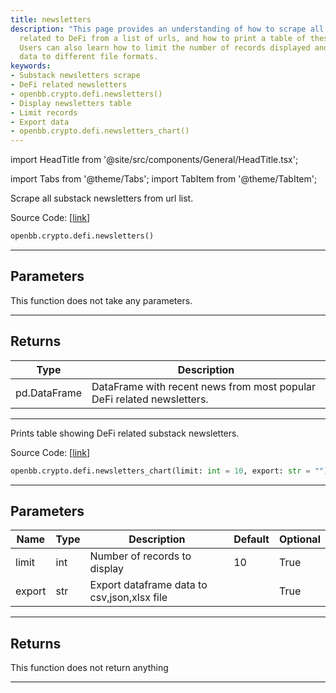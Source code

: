 ```yaml
---
title: newsletters
description: "This page provides an understanding of how to scrape all substack newsletters"
  related to DeFi from a list of urls, and how to print a table of these newsletters.
  Users can also learn how to limit the number of records displayed and export the
  data to different file formats.
keywords:
- Substack newsletters scrape
- DeFi related newsletters
- openbb.crypto.defi.newsletters()
- Display newsletters table
- Limit records
- Export data
- openbb.crypto.defi.newsletters_chart()
---
```


import HeadTitle from '@site/src/components/General/HeadTitle.tsx';

<HeadTitle title="crypto.defi.newsletters - Reference | OpenBB SDK Docs" />

import Tabs from '@theme/Tabs';
import TabItem from '@theme/TabItem';

<Tabs>
<TabItem value="model" label="Model" default>

Scrape all substack newsletters from url list.

Source Code: [[link](https://github.com/OpenBB-finance/OpenBBTerminal/tree/main/openbb_terminal/cryptocurrency/defi/substack_model.py#L54)]

```python
openbb.crypto.defi.newsletters()
```

---

## Parameters

This function does not take any parameters.

---

## Returns

| Type | Description |
| ---- | ----------- |
| pd.DataFrame | DataFrame with recent news from most popular DeFi related newsletters. |
---

</TabItem>
<TabItem value="view" label="Chart">

Prints table showing DeFi related substack newsletters.

Source Code: [[link](https://github.com/OpenBB-finance/OpenBBTerminal/tree/main/openbb_terminal/cryptocurrency/defi/substack_view.py#L16)]

```python
openbb.crypto.defi.newsletters_chart(limit: int = 10, export: str = "")
```

---

## Parameters

| Name | Type | Description | Default | Optional |
| ---- | ---- | ----------- | ------- | -------- |
| limit | int | Number of records to display | 10 | True |
| export | str | Export dataframe data to csv,json,xlsx file |  | True |


---

## Returns

This function does not return anything

---

</TabItem>
</Tabs>
